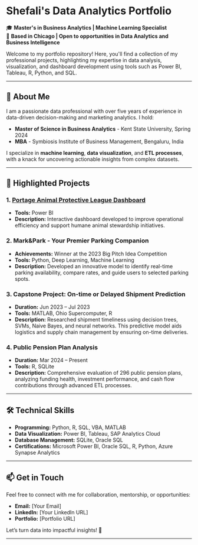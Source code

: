# Shefali's Data Analytics Portfolio  

🎓 **Master's in Business Analytics | Machine Learning Specialist**  
📍 **Based in Chicago | Open to opportunities in Data Analytics and Business Intelligence**  

Welcome to my portfolio repository! Here, you'll find a collection of my professional projects, highlighting my expertise in data analysis, visualization, and dashboard development using tools such as Power BI, Tableau, R, Python, and SQL.  

---

## 🚀 **About Me**  
I am a passionate data professional with over five years of experience in data-driven decision-making and marketing analytics. I hold:  
- **Master of Science in Business Analytics** - Kent State University, Spring 2024  
- **MBA** - Symbiosis Institute of Business Management, Bengaluru, India  

I specialize in **machine learning**, **data visualization**, and **ETL processes**, with a knack for uncovering actionable insights from complex datasets.  

---

## 📂 **Highlighted Projects**  

### 1. **[Portage Animal Protective League Dashboard](#)**  
- **Tools:** Power BI  
- **Description:** Interactive dashboard developed to improve operational efficiency and support humane animal stewardship initiatives.  

### 2. **Mark&Park - Your Premier Parking Companion**  
- **Achievements:** Winner at the 2023 Big Pitch Idea Competition  
- **Tools:** Python, Deep Learning, Machine Learning  
- **Description:** Developed an innovative model to identify real-time parking availability, compare rates, and guide users to selected parking spots.  

### 3. **Capstone Project: On-time or Delayed Shipment Prediction**  
- **Duration:** Jun 2023 – Jul 2023  
- **Tools:** MATLAB, Ohio Supercomputer, R  
- **Description:** Researched shipment timeliness using decision trees, SVMs, Naive Bayes, and neural networks. This predictive model aids logistics and supply chain management by ensuring on-time deliveries.  

### 4. **Public Pension Plan Analysis**  
- **Duration:** Mar 2024 – Present  
- **Tools:** R, SQLite  
- **Description:** Comprehensive evaluation of 296 public pension plans, analyzing funding health, investment performance, and cash flow contributions through advanced ETL processes.   

---

## 🛠 **Technical Skills**  
- **Programming:** Python, R, SQL, VBA, MATLAB  
- **Data Visualization:** Power BI, Tableau, SAP Analytics Cloud  
- **Database Management:** SQLite, Oracle SQL  
- **Certifications:** Microsoft Power BI, Oracle SQL, R, Python, Azure Synapse Analytics  

---

## 📫 **Get in Touch**  
Feel free to connect with me for collaboration, mentorship, or opportunities:  
- **Email:** [Your Email]  
- **LinkedIn:** [Your LinkedIn URL]  
- **Portfolio:** [Portfolio URL]  

Let’s turn data into impactful insights! 🚀  

--- 
